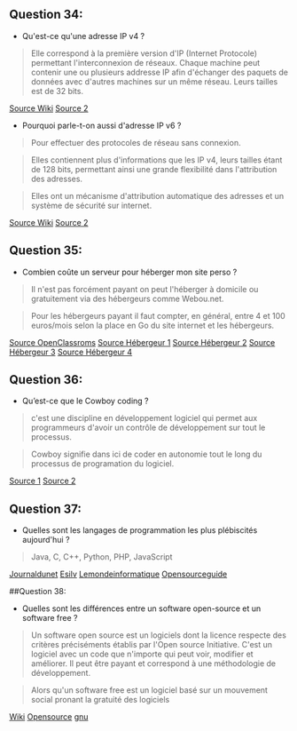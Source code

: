 ## Question 34:

- Qu'est-ce qu'une adresse IP v4 ?

> Elle correspond à la première version d'IP (Internet Protocole) permettant l'interconnexion de réseaux. Chaque machine peut contenir une ou plusieurs addresse IP afin d'échanger des paquets de données avec d'autres machines sur un même réseau.
Leurs tailles est de 32 bits.

[Source Wiki](https://fr.wikipedia.org/wiki/IPv4)
[Source 2](https://www.ciscomadesimple.be/2014/11/08/protocole-ipv4-les-bases/)

   - Pourquoi parle-t-on aussi d'adresse IP v6 ?

> Pour effectuer des protocoles de réseau sans connexion.

> Elles contiennent plus d'informations que les IP v4, leurs tailles étant de 128 bits, permettant ainsi une grande flexibilité dans l'attribution des adresses.

> Elles ont un mécanisme d'attribution automatique des adresses et un système de sécurité sur internet.

[Source Wiki](https://fr.wikipedia.org/wiki/IPv6)
[Source 2](http://ipv6pourtous.free.fr/faq/)


## Question 35:

- Combien coûte un serveur pour héberger mon site perso ?

> Il n'est pas forcément payant on peut l'héberger à domicile ou gratuitement via des hébergeurs comme Webou.net.

> Pour les hébergeurs payant il faut compter, en général, entre 4 et 100 euros/mois selon la place en Go du site internet et les hébergeurs.

[Source OpenClassroms](https://openclassrooms.com/forum/sujet/heberger-votre-site-web-gratuitement-64210)
[Source Hébergeur 1](http://www.webou.net/)
[Source Hébergeur 2](https://www.000webhost.com/)
[Source Hébergeur 3](https://www.alwaysdata.com/en/)
[Source Hébergeur 4](http://www.arsys.fr/hebergement/tarifs-web.htm)


## Question 36:

- Qu’est-ce que le Cowboy coding ?

> c'est une discipline en développement logiciel qui permet aux programmeurs d'avoir un contrôle de développement sur tout le processus.

> Cowboy signifie dans ici de coder en autonomie tout le long du processus de programation du logiciel.

[Source 1](http://searchsoftwarequality.techtarget.com/definition/cowboy-coding)
[Source 2](https://en.wikipedia.org/wiki/Cowboy_coding)


## Question 37:

 - Quelles sont les langages de programmation les plus plébiscités aujourd'hui ?

> Java, C, C++, Python, PHP, JavaScript

[Journaldunet](http://www.journaldunet.com/developpeur/questionnaire/fiche/5312/d/f/1/)
[Esilv](http://www.esilv.fr/numerique-le-classement-des-langages-de-programmation-les-plus-populaires/)
[Lemondeinformatique](http://www.lemondeinformatique.fr/actualites/lire-java-perd-la-1e-place-au-top-10-des-langages-de-programmation-48530.html)
[Opensourceguide](http://www.open-source-guide.com/Actualites/Les-langages-de-programmation-les-plus-populaires)


##Question 38:

- Quelles sont les différences entre un software open-source et un software free ?

> Un software open source est un logiciels dont la licence respecte des critères préciséments établis par l'Open source Initiative. C'est un logiciel avec un code que n'importe qui peut voir, modifier et améliorer. Il peut être payant et correspond à une méthodologie de développement.

> Alors qu'un software free est un logiciel basé sur un mouvement social pronant la gratuité des logiciels

[Wiki](https://fr.wikipedia.org/wiki/Open_source)
[Opensource](https://opensource.com/resources/what-open-source)
[gnu](https://www.gnu.org/philosophy/free-software-for-freedom.fr.html)




